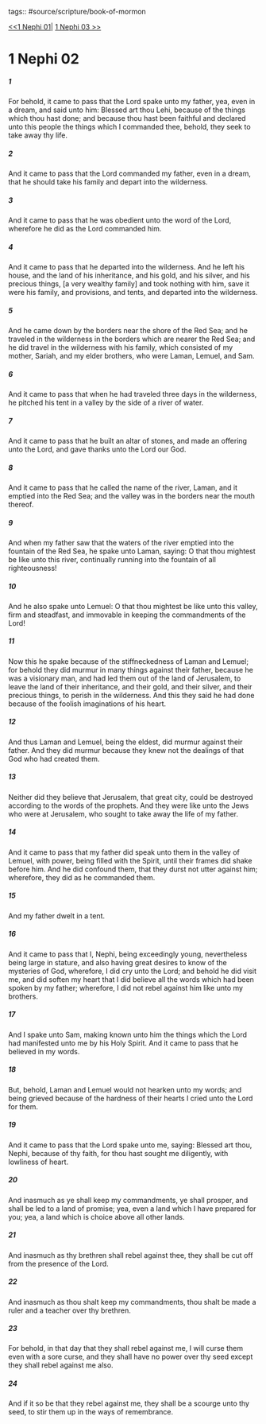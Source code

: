 tags:: #source/scripture/book-of-mormon

[<<1 Nephi 01](/Book_of_Mormon/01_1_Nephi/1_Nephi_01.md)| [1 Nephi 03 >>](/Book_of_Mormon/01_1_Nephi/1_Nephi_03.md)

# 1 Nephi 02

##### 1

For behold, it came to pass that the Lord spake unto my father, yea, even in a dream, and said unto him: Blessed art thou Lehi, because of the things which thou hast done; and because thou hast been faithful and declared unto this people the things which I commanded thee, behold, they seek to take away thy life.

##### 2

And it came to pass that the Lord commanded my father, even in a dream, that he should take his family and depart into the wilderness.

##### 3

And it came to pass that he was obedient unto the word of the Lord, wherefore he did as the Lord commanded him.

##### 4

And it came to pass that he departed into the wilderness. And he left his house, and the land of his inheritance, and his gold, and his silver, and his precious things, [a very wealthy family] and took nothing with him, save it were his family, and provisions, and tents, and departed into the wilderness.

##### 5

And he came down by the borders near the shore of the Red Sea; and he traveled in the wilderness in the borders which are nearer the Red Sea; and he did travel in the wilderness with his family, which consisted of my mother, Sariah, and my elder brothers, who were Laman, Lemuel, and Sam.

##### 6

And it came to pass that when he had traveled three days in the wilderness, he pitched his tent in a valley by the side of a river of water.

##### 7

And it came to pass that he built an altar of stones, and made an offering unto the Lord, and gave thanks unto the Lord our God.

##### 8

And it came to pass that he called the name of the river, Laman, and it emptied into the Red Sea; and the valley was in the borders near the mouth thereof.

##### 9

And when my father saw that the waters of the river emptied into the fountain of the Red Sea, he spake unto Laman, saying: O that thou mightest be like unto this river, continually running into the fountain of all righteousness!

##### 10

And he also spake unto Lemuel: O that thou mightest be like unto this valley, firm and steadfast, and immovable in keeping the commandments of the Lord!

##### 11

Now this he spake because of the stiffneckedness of Laman and Lemuel; for behold they did murmur in many things against their father, because he was a visionary man, and had led them out of the land of Jerusalem, to leave the land of their inheritance, and their gold, and their silver, and their precious things, to perish in the wilderness. And this they said he had done because of the foolish imaginations of his heart.

##### 12

And thus Laman and Lemuel, being the eldest, did murmur against their father. And they did murmur because they knew not the dealings of that God who had created them.

##### 13

Neither did they believe that Jerusalem, that great city, could be destroyed according to the words of the prophets. And they were like unto the Jews who were at Jerusalem, who sought to take away the life of my father.

##### 14

And it came to pass that my father did speak unto them in the valley of Lemuel, with power, being filled with the Spirit, until their frames did shake before him. And he did confound them, that they durst not utter against him; wherefore, they did as he commanded them.

##### 15

And my father dwelt in a tent.

##### 16

And it came to pass that I, Nephi, being exceedingly young, nevertheless being large in stature, and also having great desires to know of the mysteries of God, wherefore, I did cry unto the Lord; and behold he did visit me, and did soften my heart that I did believe all the words which had been spoken by my father; wherefore, I did not rebel against him like unto my brothers.

##### 17

And I spake unto Sam, making known unto him the things which the Lord had manifested unto me by his Holy Spirit. And it came to pass that he believed in my words.

##### 18

But, behold, Laman and Lemuel would not hearken unto my words; and being grieved because of the hardness of their hearts I cried unto the Lord for them.

##### 19

And it came to pass that the Lord spake unto me, saying: Blessed art thou, Nephi, because of thy faith, for thou hast sought me diligently, with lowliness of heart.

##### 20

And inasmuch as ye shall keep my commandments, ye shall prosper, and shall be led to a land of promise; yea, even a land which I have prepared for you; yea, a land which is choice above all other lands.

##### 21

And inasmuch as thy brethren shall rebel against thee, they shall be cut off from the presence of the Lord.

##### 22

And inasmuch as thou shalt keep my commandments, thou shalt be made a ruler and a teacher over thy brethren.

##### 23

For behold, in that day that they shall rebel against me, I will curse them even with a sore curse, and they shall have no power over thy seed except they shall rebel against me also.

##### 24

And if it so be that they rebel against me, they shall be a scourge unto thy seed, to stir them up in the ways of remembrance.
